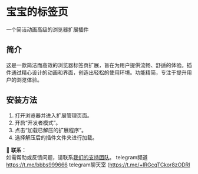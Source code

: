 # 宝宝的标签页
一个简洁动画高级的浏览器扩展插件


## 简介
这是一款简洁而高效的浏览器标签页扩展，旨在为用户提供流畅、舒适的体验。插件通过精心设计的动画和界面，创造出轻松的使用环境。功能精简，专注于提升用户的浏览体验。

## 安装方法
1. 打开浏览器并进入扩展管理页面。
2. 开启“开发者模式”。
3. 点击“加载已解压的扩展程序”。
4. 选择解压后的插件文件夹进行加载。

💬 **联系**：  
如需帮助或反馈问题，请联系[我们的支持团队](#)。
telegram频道
https://t.me/bbbs999666
telegram聊天室
(https://t.me/+lRGcqTCkor8zODRl
